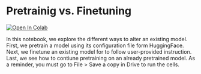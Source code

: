 # Pretrainig vs. Finetuning

[![Open In Colab](https://colab.research.google.com/assets/colab-badge.svg)](https://colab.research.google.com/drive/1Ws3r_cxl-vGVd12Zfyr31wSTwhnAgcne?usp=sharing)

In this notebook, we explore the different ways to alter an existing model. First, we pretrain a model using its configuration file form HuggingFace. Next, we finetune an existing model for to follow user-provided instruction. Last, we see how to contiune pretraining on an already pretrained model. As a reminder, you must go to File > Save a copy in Drive to run the cells.
